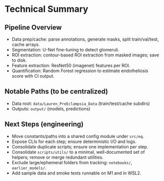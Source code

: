# Technical Summary

## Pipeline Overview
- Data prep/cache: parse annotations, generate masks, split train/val/test, cache arrays.
- Segmentation: U-Net fine-tuning to detect glomeruli.
- ROI extraction: contour-based ROI extraction from masked images; save to disk.
- Feature extraction: ResNet50 (imagenet) features per ROI.
- Quantification: Random Forest regression to estimate endotheliosis score with CI output.

## Notable Paths (to be centralized)
- Data root: `data/Lauren_PreEclampsia_Data` (train/test/cache subdirs)
- Outputs: `output/` (models, predictions)

## Next Steps (engineering)
- Move constants/paths into a shared config module under `src/eq`.
- Expose CLIs for each step; ensure deterministic I/O and logs.
- Consolidate duplicate scripts; ensure one implementation per step.
- Consolidate `scripts/utils/` to a minimal, well-documented set of helpers; remove or merge redundant utilities.
- Exclude large/ephemeral folders from tracking: `notebooks/`, `earlier_models/`.
- Add sample data and smoke tests runnable on M1 and in WSL2.
